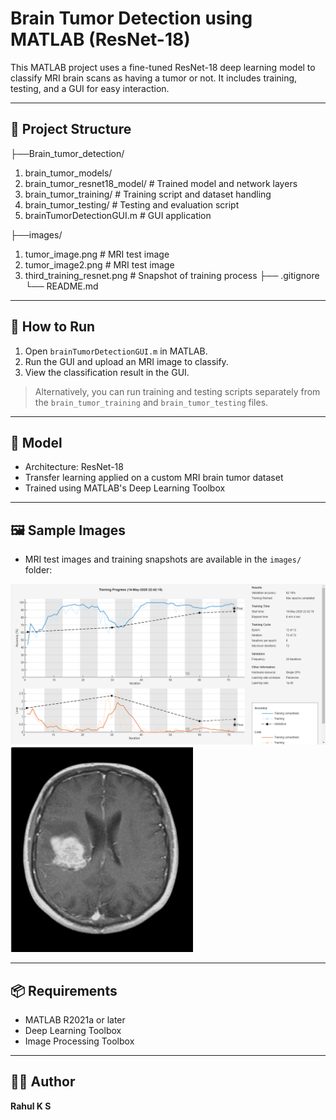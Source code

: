 # Brain Tumor Detection using MATLAB (ResNet-18)

This MATLAB project uses a fine-tuned ResNet-18 deep learning model to classify MRI brain scans as having a tumor or not. It includes training, testing, and a GUI for easy interaction.

---

## 📁 Project Structure

├──Brain_tumor_detection/
 1) brain_tumor_models/
 2) brain_tumor_resnet18_model/ # Trained model and network layers
 3) brain_tumor_training/ # Training script and dataset handling
 4) brain_tumor_testing/ # Testing and evaluation script
 5) brainTumorDetectionGUI.m # GUI application

├──images/
 1) tumor_image.png # MRI test image
 2) tumor_image2.png # MRI test image
 3) third_training_resnet.png # Snapshot of training process
├── .gitignore
└── README.md

---

## 🚀 How to Run

1. Open `brainTumorDetectionGUI.m` in MATLAB.
2. Run the GUI and upload an MRI image to classify.
3. View the classification result in the GUI.

> Alternatively, you can run training and testing scripts separately from the `brain_tumor_training` and `brain_tumor_testing` files.

---

## 🧠 Model

- Architecture: ResNet-18
- Transfer learning applied on a custom MRI brain tumor dataset
- Trained using MATLAB's Deep Learning Toolbox

---

## 🖼️ Sample Images

- MRI test images and training snapshots are available in the `images/` folder:

![Training](images/third_training_resnet.png)
![Tumor image](images/tumor_image.png)


---

## 📦 Requirements

- MATLAB R2021a or later
- Deep Learning Toolbox
- Image Processing Toolbox

---

## 🧑‍💻 Author

**Rahul K S**
